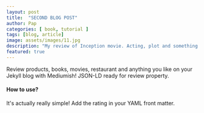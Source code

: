 ```yaml
---
layout: post
title:  "SECOND BLOG POST"
author: Pap
categories: [ book, tutorial ]
tags: [blog, article]
image: assets/images/11.jpg
description: "My review of Inception movie. Acting, plot and something else in this short description."
featured: true
---
```


Review products, books, movies, restaurant and anything you like on your Jekyll blog with Mediumish! JSON-LD ready for review property.

#### How to use?

It's actually really simple! Add the rating in your YAML front matter. 
